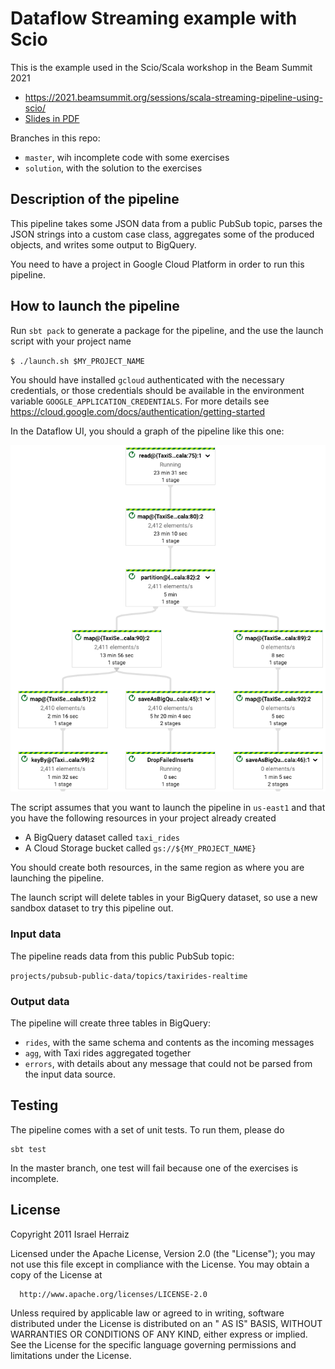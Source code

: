 # Dataflow Streaming example with Scio

This is the example used in the Scio/Scala workshop in the Beam Summit 2021

* https://2021.beamsummit.org/sessions/scala-streaming-pipeline-using-scio/
* [Slides in PDF](./docs/beam_summit_2021_scio_workshop.pdf)

Branches in this repo:

* `master`, wih incomplete code with some exercises
* `solution`, with the solution to the exercises

## Description of the pipeline

This pipeline takes some JSON data from a public PubSub topic, parses the JSON strings into a custom case class,
aggregates some of the produced objects, and writes some output to BigQuery.

You need to have a project in Google Cloud Platform in order to run this pipeline.

## How to launch the pipeline

Run `sbt pack` to generate a package for the pipeline, and the use the launch script with your project name

`$ ./launch.sh $MY_PROJECT_NAME`

You should have installed `gcloud` authenticated with the necessary credentials, or those credentials should be
available in the environment variable `GOOGLE_APPLICATION_CREDENTIALS`. For more details
see https://cloud.google.com/docs/authentication/getting-started

In the Dataflow UI, you should a graph of the pipeline like this one:

![Graph of the pipline](./imgs/pipeline.png)

The script assumes that you want to launch the pipeline in `us-east1` and that you have the following resources in
your project already created

* A BigQuery dataset called `taxi_rides`
* A Cloud Storage bucket called `gs://${MY_PROJECT_NAME}`

You should create both resources, in the same region as where you are launching the pipeline.

The launch script will delete tables in your BigQuery dataset, so use a new sandbox dataset to try this pipeline out.

### Input data

The pipeline reads data from this public PubSub topic:

`projects/pubsub-public-data/topics/taxirides-realtime`

### Output data

The pipeline will create three tables in BigQuery:

* `rides`, with the same schema and contents as the incoming messages
* `agg`, with Taxi rides aggregated together
* `errors`, with details about any message that could not be parsed from the input data source.

## Testing

The pipeline comes with a set of unit tests. To run them, please do

```
sbt test
```

In the master branch, one test will fail because one of the exercises is incomplete.

## License

Copyright 2011 Israel Herraiz

Licensed under the Apache License, Version 2.0 (the "License"); you may not use this file except in compliance with the
License. You may obtain a copy of the License at

      http://www.apache.org/licenses/LICENSE-2.0

Unless required by applicable law or agreed to in writing, software distributed under the License is distributed on an "
AS IS" BASIS, WITHOUT WARRANTIES OR CONDITIONS OF ANY KIND, either express or implied. See the License for the specific
language governing permissions and limitations under the License.
